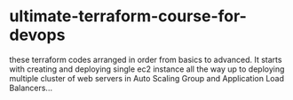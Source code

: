 # ultimate-terraform-course-for-devops
these terraform codes arranged in order from basics to advanced. It starts with creating and deploying  single ec2 instance  all the way up to deploying multiple cluster of web servers in Auto Scaling Group and Application Load Balancers...
